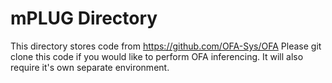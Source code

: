 # mPLUG Directory

This directory stores code from https://github.com/OFA-Sys/OFA
Please git clone this code if you would like to perform OFA inferencing.
It will also require it's own separate environment.
